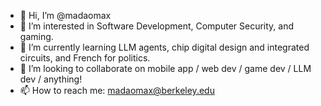 - 👋 Hi, I’m @madaomax
- 👀 I’m interested in Software Development, Computer Security, and gaming.
- 🌱 I’m currently learning LLM agents, chip digital design and integrated circuits, and French for politics.
- 💞️ I’m looking to collaborate on mobile app / web dev / game dev / LLM dev / anything!
- 📫 How to reach me: madaomax@berkeley.edu

<!---
madaomax/madaomax is a ✨ special ✨ repository because its `README.md` (this file) appears on your GitHub profile.
You can click the Preview link to take a look at your changes.
--->
